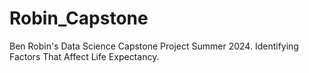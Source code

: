 # Robin_Capstone
Ben Robin's Data Science Capstone Project Summer 2024. Identifying Factors That Affect Life Expectancy.
